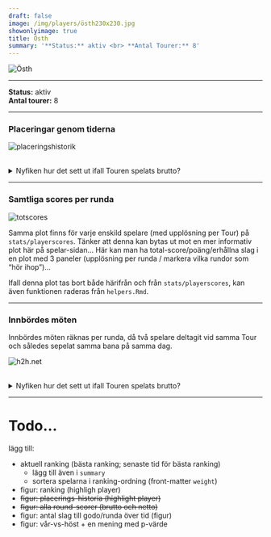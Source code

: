 ```yaml
---  
draft: false  
image: /img/players/östh230x230.jpg  
showonlyimage: true  
title: Östh  
summary: '**Status:** aktiv <br> **Antal Tourer:** 8'  
---
```


![Östh](/img/players/östh230x230.jpg)

------------------------------------------------------------------------

**Status:** aktiv  
**Antal tourer:** 8

------------------------------------------------------------------------

### Placeringar genom tiderna

![placeringshistorik](/playerstats/Östh.placing.net.png) <br><br>
<details> <summary>Nyfiken hur det sett ut ifall Touren spelats
brutto?</summary> <p>

![placeringshistorik](/playerstats/Östh.placing.gross.png) </p>
</details>

------------------------------------------------------------------------

### Samtliga scores per runda

![totscores](/playerstats/Östh.totscores.png)

Samma plot finns för varje enskild spelare (med upplösning per Tour) på
`stats/playerscores`. Tänker att denna kan bytas ut mot en mer
informativ plot här på spelar-sidan… Här kan man ha
total-score/poäng/erhållna slag i en plot med 3 paneler (upplösning per
runda / markera vilka rundor som “hör ihop”)…

Ifall denna plot tas bort både härifrån och från `stats/playerscores`,
kan även funktionen raderas från `helpers.Rmd`.

------------------------------------------------------------------------

### Innbördes möten

Innbördes möten räknas per runda, då två spelare deltagit vid samma Tour
och således sepelat samma bana på samma dag.

![h2h.net](/playerstats/Östh.h2h.net.png) <br><br> <details>
<summary>Nyfiken hur det sett ut ifall Touren spelats brutto?</summary>
<p>

![h2h.gross](/playerstats/Östh.h2h.gross.png) </p> </details>

------------------------------------------------------------------------

Todo…
=====

lägg till:

-   aktuell ranking (bästa ranking; senaste tid för bästa ranking)
    -   lägg till även i `summary`
    -   sortera spelarna i ranking-ordning (front-matter `weight`)
-   figur: ranking (highligh player)
-   <s>figur: placerings-historia (highlight player)</s>
-   <s>figur: alla round-scorer (brutto och netto)</s>
-   figur: antal slag till godo/runda över tid (figur)
-   figur: vår-vs-höst + en mening med p-värde
